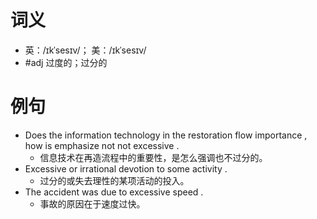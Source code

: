 # 词义
- 英：/ɪkˈsesɪv/； 美：/ɪkˈsesɪv/
- #adj 过度的；过分的
# 例句
- Does the information technology in the restoration flow importance , how is emphasize not not excessive .
	- 信息技术在再造流程中的重要性，是怎么强调也不过分的。
- Excessive or irrational devotion to some activity .
	- 过分的或失去理性的某项活动的投入。
- The accident was due to excessive speed .
	- 事故的原因在于速度过快。
